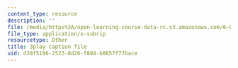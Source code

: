 ```yaml
---
content_type: resource
description: ''
file: /media/https%3A/open-learning-course-data-rc.s3.amazonaws.com/6-00sc-introduction-to-computer-science-and-programming-spring-2011/d38f518625238d26f804b8657f77bace_TIQTYgmavC4.srt
file_type: application/x-subrip
resourcetype: Other
title: 3play caption file
uid: d38f5186-2523-8d26-f804-b8657f77bace
---
```

